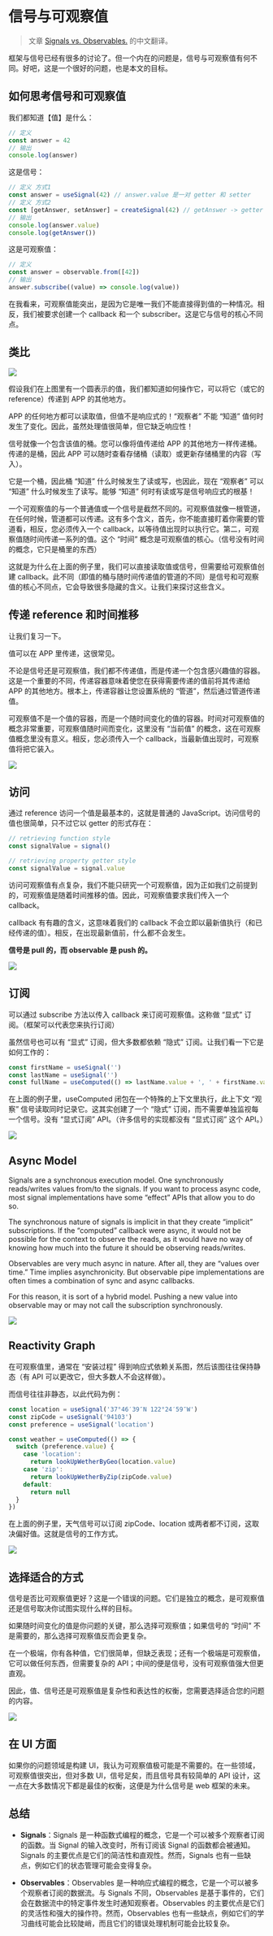 # 信号与可观察值

> 文章 [Signals vs. Observables.](https://www.builder.io/blog/signals-vs-observables) 的中文翻译。

框架与信号已经有很多的讨论了。但一个内在的问题是，信号与可观察值有何不同。好吧，这是一个很好的问题，也是本文的目标。

## 如何思考信号和可观察值

我们都知道【值】是什么：

```js
// 定义
const answer = 42
// 输出
console.log(answer)
```

这是信号：

```js
// 定义 方式1
const answer = useSignal(42) // answer.value 是一对 getter 和 setter
// 定义 方式2
const [getAnswer, setAnswer] = createSignal(42) // getAnswer -> getter  setAnswer -> setter
// 输出
console.log(answer.value)
console.log(getAnswer())
```

这是可观察值：

```js
// 定义
const answer = observable.from([42])
// 输出
answer.subscribe((value) => console.log(value))
```

在我看来，可观察值能突出，是因为它是唯一我们不能直接得到值的一种情况。相反，我们被要求创建一个 callback 和一个 subscriber。这是它与信号的核心不同点。

## 类比

<img src="https://cdn.builder.io/api/v1/image/assets%2FYJIGb4i01jvw0SRdL5Bt%2F7b8ddad9e3d34bb3ab35771d91e13d4d" />

假设我们在上图里有一个圆表示的值，我们都知道如何操作它，可以将它（或它的 reference）传递到 APP 的其他地方。

APP 的任何地方都可以读取值，但值不是响应式的！“观察者” 不能 “知道” 值何时发生了变化。因此，虽然处理值很简单，但它缺乏响应性！

信号就像一个包含该值的桶。您可以像将值传递给 APP 的其他地方一样传递桶。传递的是桶，因此 APP 可以随时查看存储桶（读取）或更新存储桶里的内容（写入）。

它是一个桶，因此桶 “知道” 什么时候发生了读或写，也因此，现在 “观察者” 可以 “知道” 什么时候发生了读写。能够 “知道” 何时有读或写是信号响应式的根基！

一个可观察值的与一个普通值或一个信号是截然不同的。可观察值就像一根管道，在任何时候，管道都可以传递。这有多个含义，首先，你不能直接盯着你需要的管道看，相反，您必须传入一个 callback，以等待值出现时以执行它。第二，可观察值随时间传递一系列的值。这个 “时间” 概念是可观察值的核心。（信号没有时间的概念，它只是桶里的东西）

这就是为什么在上面的例子里，我们可以直接读取值或信号，但需要给可观察值创建 callback。此不同（即值的桶与随时间传递值的管道的不同）是信号和可观察值的核心不同点，它会导致很多隐藏的含义。让我们来探讨这些含义。

## 传递 reference 和时间推移

让我们复习一下。

值可以在 APP 里传递，这很常见。

不论是信号还是可观察值，我们都不传递值，而是传递一个包含感兴趣值的容器。这是一个重要的不同，传递容器意味着使您在获得需要传递的值前将其传递给 APP 的其他地方。根本上，传递容器让您设置系统的 “管道”，然后通过管道传递值。

可观察值不是一个值的容器，而是一个随时间变化的值的容器。时间对可观察值的概念非常重要，可观察值随时间而变化，这里没有 “当前值” 的概念，这在可观察值概念里没有意义。相反，您必须传入一个 callback，当最新值出现时，可观察值将把它装入。

<img src="https://cdn.builder.io/api/v1/image/assets%2FYJIGb4i01jvw0SRdL5Bt%2F909d2ca6626144e1a804c3779e9be612" />

## 访问

通过 reference 访问一个值是最基本的，这就是普通的 JavaScript。访问信号的值也很简单，只不过它以 getter 的形式存在：

```js
// retrieving function style
const signalValue = signal()

// retrieving property getter style
const signalValue = signal.value
```

访问可观察值有点复杂，我们不能只研究一个可观察值，因为正如我们之前提到的，可观察值是随着时间推移的值。因此，可观察值要求我们传入一个 callback。

callback 有有趣的含义，这意味着我们的 callback 不会立即以最新值执行（和已经传递的值）。相反，在出现最新值前，什么都不会发生。

**信号是 pull 的，而 observable 是 push 的。**

<img src="https://cdn.builder.io/api/v1/image/assets%2FYJIGb4i01jvw0SRdL5Bt%2F399d1559ae9c470eaef8a780ece8c6a1" />

## 订阅

可以通过 subscribe 方法以传入 callback 来订阅可观察值。这称做 “显式” 订阅。（框架可以代表您来执行订阅）

虽然信号也可以有 “显式” 订阅，但大多数都依赖 “隐式” 订阅。让我们看一下它是如何工作的：

```js
const firstName = useSignal('')
const lastName = useSignal('')
const fullName = useComputed(() => lastName.value + ', ' + firstName.value)
```

在上面的例子里，useComputed 闭包在一个特殊的上下文里执行，此上下文 “观察” 信号读取同时记录它。这其实创建了一个 “隐式” 订阅，而不需要单独监视每一个信号。没有 “显式订阅” API。（许多信号的实现都没有 “显式订阅” 这个 API。）

<img src="https://cdn.builder.io/api/v1/image/assets%2FYJIGb4i01jvw0SRdL5Bt%2F30f2a301c0b24f02968374e68f11ca87" />

## Async Model

Signals are a synchronous execution model. One synchronously reads/writes values from/to the signals. If you want to process async code, most signal implementations have some “effect” APIs that allow you to do so.

The synchronous nature of signals is implicit in that they create “implicit” subscriptions. If the “computed” callback were async, it would not be possible for the context to observe the reads, as it would have no way of knowing how much into the future it should be observing reads/writes.

Observables are very much async in nature. After all, they are “values over time.” Time implies asynchronicity. But observable pipe implementations are often times a combination of sync and async callbacks.

For this reason, it is sort of a hybrid model. Pushing a new value into observable may or may not call the subscription synchronously.

<img src="https://cdn.builder.io/api/v1/image/assets%2FYJIGb4i01jvw0SRdL5Bt%2Fc078eedc8db24fd1bd040930df2fb399" />

## Reactivity Graph

在可观察值里，通常在 “安装过程” 得到响应式依赖关系图，然后该图往往保持静态（有 API 可以更改它，但大多数人不会这样做）。

而信号往往非静态，以此代码为例：

```js
const location = useSignal('37°46′39″N 122°24′59″W')
const zipCode = useSignal('94103')
const preference = useSignal('location')

const weather = useComputed(() => {
  switch (preference.value) {
    case 'location':
      return lookUpWetherByGeo(location.value)
    case 'zip':
      return lookUpWetherByZip(zipCode.value)
    default:
      return null
  }
})
```

在上面的例子里，天气信号可以订阅 zipCode、location 或两者都不订阅，这取决偏好值。这就是信号的工作方式。

<img src="https://cdn.builder.io/api/v1/image/assets%2FYJIGb4i01jvw0SRdL5Bt%2F4c66e9b06d9c4fdfb59a6984ab317b2e" />

## 选择适合的方式

信号是否比可观察值更好？这是一个错误的问题。它们是独立的概念，是可观察值还是信号取决你试图实现什么样的目标。

如果随时间变化的值是你问题的关键，那么选择可观察值；如果信号的 “时间” 不是需要的，那么选择可观察值反而会更复杂。

在一个极端，你有各种值，它们很简单，但缺乏表现；还有一个极端是可观察值，它可以做任何东西，但需要复杂的 API；中间的便是信号，没有可观察值强大但更直观。

因此，值、信号还是可观察值是复杂性和表达性的权衡，您需要选择适合您的问题的内容。

<img src="https://cdn.builder.io/api/v1/image/assets%2FYJIGb4i01jvw0SRdL5Bt%2F616e2864d5b047d4b768ab73942e9a89" />

## 在 UI 方面

如果你的问题领域是构建 UI，我认为可观察值极可能是不需要的。在一些领域，可观察值很突出，但对多数 UI，信号足矣，而且信号具有较简单的 API 设计，这一点在大多数情况下都是最佳的权衡，这便是为什么信号是 web 框架的未来。

## 总结

- **Signals**：Signals 是一种函数式编程的概念，它是一个可以被多个观察者订阅的函数。当 Signal 的输入改变时，所有订阅该 Signal 的函数都会被通知。Signals 的主要优点是它们的简洁性和直观性。然而，Signals 也有一些缺点，例如它们的状态管理可能会变得复杂。

- **Observables**：Observables 是一种响应式编程的概念，它是一个可以被多个观察者订阅的数据流。与 Signals 不同，Observables 是基于事件的，它们会在数据流中的特定事件发生时通知观察者。Observables 的主要优点是它们的灵活性和强大的操作符。然而，Observables 也有一些缺点，例如它们的学习曲线可能会比较陡峭，而且它们的错误处理机制可能会比较复杂。
